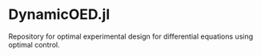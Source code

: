 # DynamicOED.jl

Repository for optimal experimental design for differential equations using optimal control.



